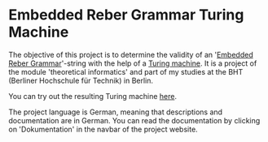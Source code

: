 # Embedded Reber Grammar Turing Machine
The objective of this project is to determine the validity of an '[Embedded Reber Grammar](http://christianherta.de/lehre/dataScience/machineLearning/neuralNetworks/reberGrammar.php "what is 'Embedded Reber Grammar'?")'-string with the help of a [Turing machine](https://en.wikipedia.org/wiki/Turing_machine "what is a Turing machine?").
It is a project of the module 'theoretical informatics' and part of my studies at the BHT (Berliner Hochschule für Technik) in Berlin.

You can try out the resulting Turing machine [here](https://florgol.github.io/ERG-Turing-machine/ "the project").

The project language is German, meaning that descriptions and documentation are in German. You can read the documentation by clicking on 'Dokumentation' in the navbar of the project website.
